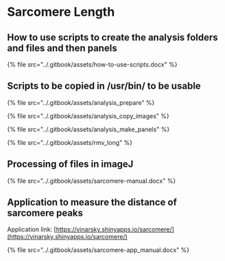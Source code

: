 # Sarcomere Length

## How to use scripts to create the analysis folders and files and then panels

{% file src="../.gitbook/assets/how-to-use-scripts.docx" %}

## Scripts to be copied in /usr/bin/ to be usable

{% file src="../.gitbook/assets/analysis_prepare" %}

{% file src="../.gitbook/assets/analysis_copy_images" %}

{% file src="../.gitbook/assets/analysis_make_panels" %}

{% file src="../.gitbook/assets/rmv_long" %}

## Processing of files in imageJ

{% file src="../.gitbook/assets/sarcomere-manual.docx" %}



## Application to measure the distance of sarcomere peaks

Application link: [https://vinarsky.shinyapps.io/sarcomere/](https://vinarsky.shinyapps.io/sarcomere/)

{% file src="../.gitbook/assets/sarcomere-app_manual.docx" %}
